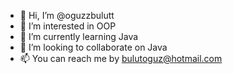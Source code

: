 - 👋 Hi, I’m @oguzzbulutt
- 👀 I’m interested in OOP
- 🌱 I’m currently learning Java
- 💞️ I’m looking to collaborate on Java 
- 📫 You can reach me by bulutoguz@hotmail.com

<!---
oguzzbulutt/oguzzbulutt is a ✨ special ✨ repository because its `README.md` (this file) appears on your GitHub profile.
You can click the Preview link to take a look at your changes.
--->
